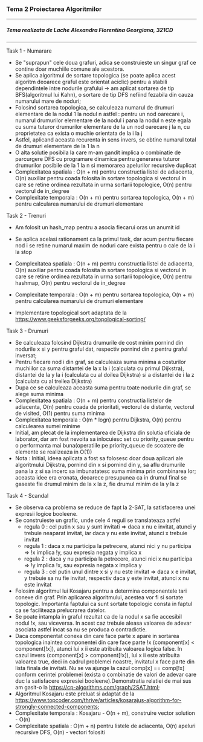 ### Tema 2 Proiectarea Algoritmilor
---
##### Tema realizata de Lache Alexandra Florentina Georgiana, 321CD
---

Task 1 - Numarare
- Se "suprapun" cele doua grafuri, adica se construieste un singur graf ce contine doar muchiile comune ale acestora.
- Se aplica algoritmul de sortare topologica (se poate aplica acest algoritm deoarece graful este orientat aciclic) pentru a stabili dependintele intre nodurile grafului -> am aplicat sortarea de tip BFS(algoritmul lui Kahn), o sortare de tip DFS nefiind fezabila din cauza numarului mare de noduri;
- Folosind sortarea topologica, se calculeaza numarul de drumuri elementare de la nodul 1 la nodul n astfel : pentru un nod oarecare i, numarul drumurilor elementare de la nodul i pana la nodul n este egala cu suma tuturor drumurilor elementare de la un nod oarecare j la n, cu proprietatea ca exista o muchie orientata de la i la j
- Astfel, aplicand aceasta recurenta in sens invers, se obtine numarul total de drumuri elementare de la 1 la n
- O alta solutie posibila la care m-am gandit implica o combinatie de parcurgere DFS cu programare dinamica pentru generarea tuturor drumurilor posibile de la 1 la n si memorarea apelurilor recursive duplicat
- Complexitatea spatiala : O(n + m) pentru constructia listei de adiacenta, O(n) auxiliar pentru coada folosita in sortare topologica si vectorul in care se retine ordinea rezultata in urma sortarii topologice, O(n) pentru vectorul de in_degree
- Complexitate temporala : O(n + m) pentru sortarea topologica, O(n + m) pentru calcularea numarului de drumuri elementare

Task 2 - Trenuri
- Am folosit un hash_map pentru a asocia fiecarui oras un anumit id
- Se aplica acelasi rationament ca la primul task, dar acum pentru fiecare nod i se retine numarul maxim de noduri care exista pentru o cale de la i la stop
- Complexitatea spatiala : O(n + m) pentru constructia listei de adiacenta, O(n) auxiliar pentru coada folosita in sortare topologica si vectorul in care se retine ordinea rezultata in urma sortarii topologice, O(n) pentru hashmap, O(n) pentru vectorul de in_degree
- Complexitate temporala : O(n + m) pentru sortarea topologica, O(n + m) pentru calcularea numarului de drumuri elementare

- Implementare topological sort adaptata de la https://www.geeksforgeeks.org/topological-sorting/

Task 3 - Drumuri
- Se calculeaza folosind Dijkstra drumurile de cost minim pornind din nodurile x si y pentru graful dat, respectiv pornind din z pentru graful inversat;
- Pentru fiecare nod i din graf, se calculeaza suma minima a costurilor muchiilor ca suma distantei de la x la i (calculata cu primul Dijkstra), distantei de la y la i (calculata cu al doilea Dijkstra) si a distantei de i la z (calculata cu al treilea Dijkstra)
- Dupa ce se calculeaza aceasta suma pentru toate nodurile din graf, se alege suma minima
- Complexitatea spatiala :  O(n + m) pentru constructia listelor de adiacenta, O(n) pentru coada de prioritati, vectorul de distante, vectorul de visited, O(1) pentru suma minima
- Complexitatea temporala : O(m * logn) pentru Dijkstra, O(n) pentru calculearea sumei minime
- Initial, am plecat de la implementarea de Dijkstra din solutia oficiala de laborator, dar am fost nevoita sa inlocuiesc set cu priority_queue pentru o performanta mai buna(operatiile pe priority_queue de scoatere de elemente se realizeaza in O(1))
- Nota : Initial, ideea aplicata a fost sa folosesc doar doua aplicari ale algoritmului Dijkstra, pornind din x si pornind din y, sa aflu drumurile pana la z si sa incerc sa imbunatatesc suma minima prin combinarea lor; aceasta idee era eronata, deoarece presupunea ca in drumul final se gaseste fie drumul minim de la x la z, fie drumul minim de la y la z

Task 4 - Scandal
- Se observa ca problema se reduce de fapt la 2-SAT, la satisfacerea unei expresii logice booleene.
- Se construieste un grafic, unde cele 4 reguli se translateaza astfel
    - regula 0 : cel putin x sau y sunt invitati => daca x nu e invitat, atunci y trebuie neaparat invitat, iar daca y nu este invitat, atunci x trebuie invitat
    - regula 1 : daca x nu participa la petrecere, atunci nici y nu participa => !x implica !y, sau expresia negata y implica x
    - regula 2 : daca y nu participa la petrecere, atunci nici x nu participa => !y implica !x, sau expresia negata x implica y
    - regula 3 : cel putin unul dintre x si y nu este invitat => daca x e invitat, y trebuie sa nu fie invitat, respectiv daca y este invitat, atunci x nu este invitat
- Folosim algoritmul lui Kosajaru pentru a determina componentele tari conexe din graf. Prin aplicarea algoritmului, acestea vor fi si sortate topologic. Importanta faptului ca sunt sortate topologic consta in faptul ca se faciliteaza prelucrarea datelor.
- Se poate intampla in graful rezultat ca de la nodul x sa fie accesibil nodul !x, sau viceversa. In acest caz trebuie aleasa valoarea de adevar asociata astfel incat sa nu se produca o contradictie. 
- Daca componentat conexa din care face parte x apare in sortarea topologica inaintea componentei din care face parte !x (component[x] < component[!x]), atunci lui x ii este atribuita valoarea logica false. In cazul invers (component[x] > component[!x]), lui x ii este atribuita valoarea true, deci in cadrul problemei noastre, invitatul x face parte din lista finala de invitati. Nu se va ajunge la cazul comp[x] == comp[!x] conform cerintei problemei (exista o combinatie de valori de adevar care duc la satisfacere expresiei booleene).Demonstratia relatiei de mai sus am gasit-o la https://cp-algorithms.com/graph/2SAT.html;
- Algoritmul Kosajaru este preluat si adaptat de la https://www.topcoder.com/thrive/articles/kosarajus-algorithm-for-strongly-connected-components;
- Complexitate temporala : Kosajaru - O(n + m), construire vector solution - O(n)
- Complexitate spatiala : O(m + n) pentru listele de adiacenta, O(n) apeluri recursive DFS, O(n) - vectori folositi
